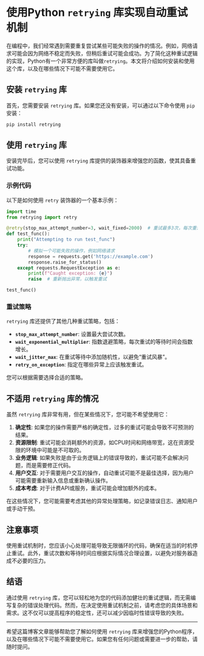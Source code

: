 # 使用Python `retrying` 库实现自动重试机制

在编程中，我们经常遇到需要重复尝试某些可能失败的操作的情况。例如，网络请求可能会因为网络不稳定而失败，但稍后重试可能会成功。为了简化这种重试逻辑的实现，Python有一个非常方便的库叫做`retrying`。本文将介绍如何安装和使用这个库，以及在哪些情况下可能不需要使用它。

## 安装 `retrying` 库

首先，您需要安装 `retrying` 库。如果您还没有安装，可以通过以下命令使用 `pip` 安装：

```bash
pip install retrying
```

## 使用 `retrying` 库

安装完毕后，您可以使用 `retrying` 库提供的装饰器来增强您的函数，使其具备重试功能。

### 示例代码

以下是如何使用 `retry` 装饰器的一个基本示例：

```python
import time
from retrying import retry

@retry(stop_max_attempt_number=3, wait_fixed=2000)  # 重试最多3次，每次重试间隔2秒
def test_func():
    print("Attempting to run test_func")
    try:
        # 模拟一个可能失败的操作，例如网络请求
        response = requests.get('https://example.com')
        response.raise_for_status()
    except requests.RequestException as e:
        print(f"Caught exception: {e}")
        raise  # 重新抛出异常，以触发重试

test_func()
```

### 重试策略

`retrying` 库还提供了其他几种重试策略，包括：

- **`stop_max_attempt_number`**: 设置最大尝试次数。
- **`wait_exponential_multiplier`**: 指数退避策略，每次重试的等待时间会指数增长。
- **`wait_jitter_max`**: 在重试等待中添加随机性，以避免“重试风暴”。
- **`retry_on_exception`**: 指定在哪些异常上应该触发重试。

您可以根据需要选择合适的策略。

## 不适用 `retrying` 库的情况

虽然 `retrying` 库非常有用，但在某些情况下，您可能不希望使用它：

1. **确定性**: 如果您的操作需要严格的确定性，过多的重试可能会导致不可预测的结果。
2. **资源限制**: 重试可能会消耗额外的资源，如CPU时间和网络带宽，这在资源受限的环境中可能是不可取的。
3. **业务逻辑**: 如果失败是由于业务逻辑上的错误导致的，重试可能不会解决问题，而是需要修正代码。
4. **用户交互**: 对于需要用户交互的操作，自动重试可能不是最佳选择，因为用户可能需要重新输入信息或重新确认操作。
5. **成本考虑**: 对于计费API或服务，重试可能会增加额外的成本。

在这些情况下，您可能需要考虑其他的异常处理策略，如记录错误日志、通知用户或手动干预。

## 注意事项

使用重试机制时，您应该小心处理可能导致无限循环的代码，确保在适当的时机停止重试。此外，重试次数和等待时间应根据实际情况合理设置，以避免对服务器造成不必要的压力。

## 结语

通过使用 `retrying` 库，您可以轻松地为您的代码添加健壮的重试逻辑，而无需编写复杂的错误处理代码。然而，在决定使用重试机制之前，请考虑您的具体场景和需求。这不仅可以提高程序的稳定性，还可以减少因临时性错误导致的失败。

---

希望这篇博客文章能够帮助您了解如何使用 `retrying` 库来增强您的Python程序，以及在哪些情况下可能不需要使用它。如果您有任何问题或需要进一步的帮助，请随时提问。
